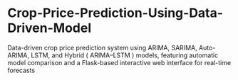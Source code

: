 # Crop-Price-Prediction-Using-Data-Driven-Model
Data-driven crop price prediction system using ARIMA, SARIMA, Auto-ARIMA, LSTM, and Hybrid ( ARIMA–LSTM ) models, featuring automatic model comparison and a Flask-based interactive web interface for real-time forecasts
